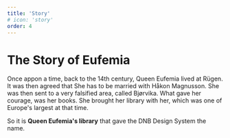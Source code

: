 ```yaml
---
title: 'Story'
# icon: 'story'
order: 4
---
```


# The Story of Eufemia

Once appon a time, back to the 14th century, Queen Eufemia lived at Rügen. It was then agreed that She has to be married with Håkon Magnusson. She was then sent to a very falsified area, called Bjørvika.
What gave her courage, was her books. She brought her library with her, which was one of Europe's largest at that time.

So it is **Queen Eufemia's library** that gave the DNB Design System the name.
